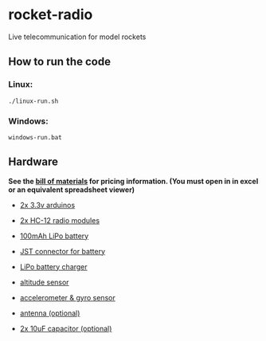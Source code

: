 # rocket-radio

Live telecommunication for model rockets

## How to run the code

### Linux:

`./linux-run.sh`

### Windows:

`windows-run.bat`

## Hardware

**See the [bill of materials](info/bill-of-materials.xlsx) for pricing information. (You must open in in excel or an equivalent spreadsheet viewer)**

- [2x 3.3v arduinos](https://www.sparkfun.com/products/12587)

- [2x HC-12 radio modules](https://www.banggood.com/custlink/3KGvMGgRvG)

- [100mAh LiPo battery](https://www.adafruit.com/product/1570)

- [JST connector for battery](https://www.adafruit.com/product/1769)

- [LiPo battery charger](https://www.adafruit.com/product/1904)

- [altitude sensor](https://www.adafruit.com/product/1893)

- [accelerometer & gyro sensor](https://www.adafruit.com/product/4480)

- [antenna (optional)](https://www.amazon.com/NOYITO-Antenna-Omnidirectional-430-470MHz-Connector/dp/B07J6GYKTZ/)

- [2x 10uF capacitor (optional)](https://www.adafruit.com/product/2195)

